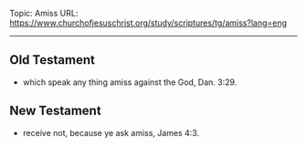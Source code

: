 Topic: Amiss
URL: https://www.churchofjesuschrist.org/study/scriptures/tg/amiss?lang=eng

---

## Old Testament

- which speak any thing amiss against the God, Dan. 3:29.

## New Testament

- receive not, because ye ask amiss, James 4:3.

